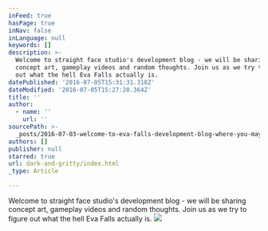 ```yaml
---
inFeed: true
hasPage: true
inNav: false
inLanguage: null
keywords: []
description: >-
  Welcome to straight face studio's development blog - we will be sharing
  concept art, gameplay videos and random thoughts. Join us as we try to figure
  out what the hell Eva Falls actually is.
datePublished: '2016-07-05T15:31:31.318Z'
dateModified: '2016-07-05T15:27:20.364Z'
title: ''
author:
  - name: ''
    url: ''
sourcePath: >-
  _posts/2016-07-03-welcome-to-eva-falls-development-blog-where-you-may-find-co.md
authors: []
publisher: null
starred: true
url: dark-and-gritty/index.html
_type: Article

---
```

Welcome to straight face studio's development blog - we will be sharing concept art, gameplay videos and random thoughts. Join us as we try to figure out what the hell Eva Falls actually is.
![](https://imgflo.herokuapp.com/graph/vahj1ThiexotieMo/3cf622f408ee33ff692f726c3d5673c2/croprotate.png?cropheight=1800&cropwidth=1272&degrees=0&input=https%3A%2F%2Fthe-grid-user-content.s3-us-west-2.amazonaws.com%2F88f3f014-7b59-42a6-8f16-8f7bafc7ba53.png&x=0&y=0)